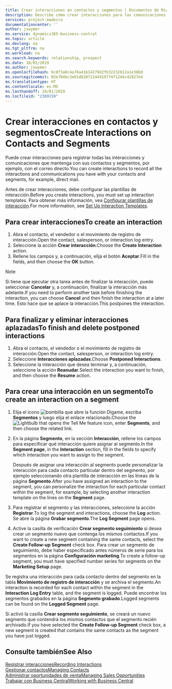 ```yaml
---
title: Crear interacciones en contactos y segmentos | Documentos de Microsoft
description: Describe cómo crear interacciones para las comunicaciones que mantenga con sus contactos y segmentos en Business Central, por ejemplo, con el correo directo.
services: project-madeira
documentationcenter: ''
author: jswymer
ms.service: dynamics365-business-central
ms.topic: article
ms.devlang: na
ms.tgt_pltfrm: na
ms.workload: na
ms.search.keywords: relationship, prospect
ms.date: 10/01/2019
ms.author: jswymer
ms.openlocfilehash: bc8f3a6c4a76a41b14279d2fb32232612a1e38bd
ms.sourcegitcommit: 02e704bc3e01d62072144919774f1244c42827e4
ms.translationtype: HT
ms.contentlocale: es-MX
ms.lasthandoff: 10/01/2019
ms.locfileid: "2309159"
---
```

# <a name="create-interactions-on-contacts-and-segments"></a><span data-ttu-id="21c45-103">Crear interacciones en contactos y segmentos</span><span class="sxs-lookup"><span data-stu-id="21c45-103">Create Interactions on Contacts and Segments</span></span>
<span data-ttu-id="21c45-104">Puede crear interacciones para registrar todas las interacciones y comunicaciones que mantenga con sus contactos y segmentos, por ejemplo, con el correo directo.</span><span class="sxs-lookup"><span data-stu-id="21c45-104">You can create interactions to record all the interactions and communications you have with your contacts and segments, for example, direct mail.</span></span>

<span data-ttu-id="21c45-105">Antes de crear interacciones, debe configurar las plantillas de interacción.</span><span class="sxs-lookup"><span data-stu-id="21c45-105">Before you create interactions, you must set up interaction templates.</span></span> <span data-ttu-id="21c45-106">Para obtener más información, vea [Configurar plantillas de interacción](marketing-interactions.md).</span><span class="sxs-lookup"><span data-stu-id="21c45-106">For more information, see  [Set Up Interaction Templates](marketing-interactions.md).</span></span>

## <a name="to-create-an-interaction"></a><span data-ttu-id="21c45-107">Para crear interacciones</span><span class="sxs-lookup"><span data-stu-id="21c45-107">To create an interaction</span></span>
1. <span data-ttu-id="21c45-108">Abra el contacto, el vendedor o el movimiento de registro de interacción.</span><span class="sxs-lookup"><span data-stu-id="21c45-108">Open the contact, salesperson, or interaction log entry.</span></span>
2. <span data-ttu-id="21c45-109">Seleccione la acción **Crear interacción**.</span><span class="sxs-lookup"><span data-stu-id="21c45-109">Choose the **Create Interaction** action.</span></span>
3. <span data-ttu-id="21c45-110">Rellene los campos y, a continuación, elija el botón **Aceptar**.</span><span class="sxs-lookup"><span data-stu-id="21c45-110">Fill in the fields, and then choose the **OK** button.</span></span>

> [!NOTE]  
>   <span data-ttu-id="21c45-111">Si tiene que ejecutar otra tarea antes de finalizar la interacción, puede seleccionar **Cancelar** y, a continuación, finalizar la interacción más adelante.</span><span class="sxs-lookup"><span data-stu-id="21c45-111">If you need to perform another task before finishing the interaction, you can choose **Cancel** and then finish the interaction at a later time.</span></span> <span data-ttu-id="21c45-112">Esto hace que se aplace la interacción.</span><span class="sxs-lookup"><span data-stu-id="21c45-112">This postpones the interaction.</span></span>

## <a name="to-finish-and-delete-postponed-interactions"></a><span data-ttu-id="21c45-113">Para finalizar y eliminar interacciones aplazadas</span><span class="sxs-lookup"><span data-stu-id="21c45-113">To finish and delete postponed interactions</span></span>
1. <span data-ttu-id="21c45-114">Abra el contacto, el vendedor o el movimiento de registro de interacción.</span><span class="sxs-lookup"><span data-stu-id="21c45-114">Open the contact, salesperson, or interaction log entry.</span></span>
2. <span data-ttu-id="21c45-115">Seleccione **Interacciones aplazadas**.</span><span class="sxs-lookup"><span data-stu-id="21c45-115">Choose **Postponed Interactions**.</span></span>
3. <span data-ttu-id="21c45-116">Seleccione la interacción que desea terminar y, a continuación, seleccione la acción **Reanudar**.</span><span class="sxs-lookup"><span data-stu-id="21c45-116">Select the interaction you want to finish, and then choose the **Resume** action.</span></span>

## <a name="to-create-an-interaction-on-a-segment"></a><span data-ttu-id="21c45-117">Para crear una interacción en un segmento</span><span class="sxs-lookup"><span data-stu-id="21c45-117">To create an interaction on a segment</span></span>
1. <span data-ttu-id="21c45-118">Elija el icono ![bombilla que abre la función Dígame](media/ui-search/search_small.png "Dígame que desea hacer"), escriba **Segmentos** y luego elija el enlace relacionado.</span><span class="sxs-lookup"><span data-stu-id="21c45-118">Choose the ![Lightbulb that opens the Tell Me feature](media/ui-search/search_small.png "Tell me what you want to do") icon, enter **Segments**, and then choose the related link.</span></span>
2. <span data-ttu-id="21c45-119">En la página **Segmento**, en la sección **Interacción**, rellene los campos para especificar qué interacción quiere asignar al segmento.</span><span class="sxs-lookup"><span data-stu-id="21c45-119">In the **Segment page**, in the **Interaction** section, fill in the fields to specify which interaction you want to assign to the segment.</span></span>

    <span data-ttu-id="21c45-120">Después de asignar una interacción al segmento puede personalizar la interacción para cada contacto particular dentro del segmento, por ejemplo seleccionando otra plantilla de interacción en las líneas de la página **Segmento**.</span><span class="sxs-lookup"><span data-stu-id="21c45-120">After you have assigned an interaction to the segment, you can personalize the interaction for each particular contact within the segment, for example, by selecting another interaction template on the lines on the **Segment** page.</span></span>  
3. <span data-ttu-id="21c45-121">Para registrar el segmento y las interacciones, seleccione la acción **Registrar**.</span><span class="sxs-lookup"><span data-stu-id="21c45-121">To log the segment and interactions, choose the **Log** action.</span></span> <span data-ttu-id="21c45-122">Se abre la página **Grabar segmento**.</span><span class="sxs-lookup"><span data-stu-id="21c45-122">The **Log Segment** page opens.</span></span>
4. <span data-ttu-id="21c45-123">Active la casilla de verificación **Crear segmento seguimiento** si desea crear un segmento nuevo que contenga los mismos contactos.</span><span class="sxs-lookup"><span data-stu-id="21c45-123">If you want to create a new segment containing the same contacts, select the **Create Follow-up Segment** check box.</span></span> <span data-ttu-id="21c45-124">Para crear un segmento de seguimiento, debe haber especificado antes números de serie para los segmentos en la página **Configuración marketing**.</span><span class="sxs-lookup"><span data-stu-id="21c45-124">To create a follow-up segment, you must have specified number series for segments on the **Marketing Setup** page.</span></span>

<span data-ttu-id="21c45-125">Se registra una interacción para cada contacto dentro del segmento en la tabla **Movimiento de registro de interacción** y se archiva el segmento.</span><span class="sxs-lookup"><span data-stu-id="21c45-125">An interaction is recorded for each contact within the segment in the **Interaction Log Entry** table, and the segment is logged.</span></span> <span data-ttu-id="21c45-126">Puede encontrar los segmentos grabados en la página **Segmento grabado**.</span><span class="sxs-lookup"><span data-stu-id="21c45-126">Logged segments can be found on the **Logged Segment** page.</span></span>

<span data-ttu-id="21c45-127">Si activó la casilla **Crear segmento seguimiento**, se creará un nuevo segmento que contendrá los mismos contactos que el segmento recién archivado.</span><span class="sxs-lookup"><span data-stu-id="21c45-127">If you have selected the **Create Follow-up Segment** check box, a new segment is created that contains the same contacts as the segment you have just logged.</span></span>

## <a name="see-also"></a><span data-ttu-id="21c45-128">Consulte también</span><span class="sxs-lookup"><span data-stu-id="21c45-128">See Also</span></span>
[<span data-ttu-id="21c45-129">Registrar interacciones</span><span class="sxs-lookup"><span data-stu-id="21c45-129">Recording Interactions</span></span>](marketing-interactions.md)  
[<span data-ttu-id="21c45-130">Gestionar contactos</span><span class="sxs-lookup"><span data-stu-id="21c45-130">Managing Contacts</span></span>](marketing-contacts.md)  
[<span data-ttu-id="21c45-131">Administrar oportunidades de venta</span><span class="sxs-lookup"><span data-stu-id="21c45-131">Managing Sales Opportunities</span></span>](marketing-manage-sales-opportunities.md)  
[<span data-ttu-id="21c45-132">Trabajar con Business Central</span><span class="sxs-lookup"><span data-stu-id="21c45-132">Working with Business Central</span></span>](ui-work-product.md)
